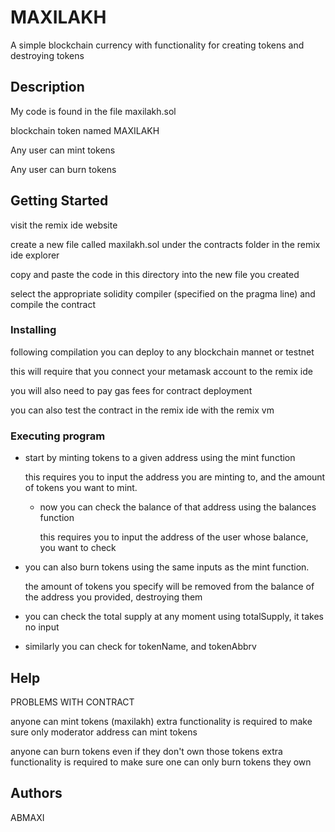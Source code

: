# MAXILAKH

A simple blockchain currency with functionality for creating tokens and destroying tokens

## Description

My code is found in the file maxilakh.sol

blockchain token named MAXILAKH

Any user can mint tokens

Any user can burn tokens

## Getting Started

visit the remix ide website

create a new file called maxilakh.sol under the contracts folder in the remix ide explorer

copy and paste the code in this directory into the new file you created

select the appropriate solidity compiler (specified on the pragma line) and compile the contract

### Installing

following compilation you can deploy to any blockchain mannet or testnet

this will require that you connect your metamask account to the remix ide

you will also need to pay gas fees for contract deployment

you can also test the contract in the remix ide with the remix vm

### Executing program

* start by minting tokens to a given address using the mint function

    this requires you to input the address you are minting to, and the amount of tokens you want to mint.

  * now you can check the balance of that address using the balances function

    this requires you to input the address of the user whose balance, you want to check

* you can also burn tokens  using the same inputs as the mint function.

    the amount of tokens you specify will be removed from the balance of the address you provided, destroying them

* you can check the total supply at any moment using totalSupply, it takes no input

* similarly you can check for tokenName, and tokenAbbrv

## Help

PROBLEMS WITH CONTRACT

anyone can mint tokens (maxilakh)
extra functionality is required to make sure only moderator address can mint tokens

anyone can burn tokens even if they don't own those tokens
extra functionality is required to make sure one can only burn tokens they own

## Authors
ABMAXI

